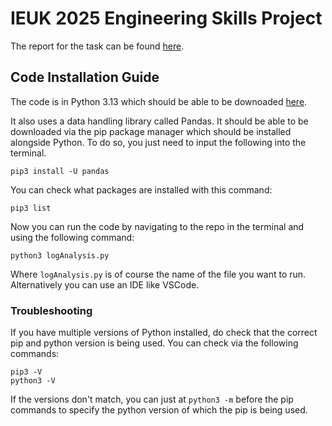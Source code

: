 # IEUK 2025 Engineering Skills Project

The report for the task can be found [here][report].

## Code Installation Guide

The code is in Python 3.13 which should be able to be downoaded [here][python].

It also uses a data handling library called Pandas. It should be able to be downloaded via the pip package manager which should be installed alongside Python. To do so, you just need to input the following into the terminal.

```
pip3 install -U pandas
```

You can check what packages are installed with this command:

```
pip3 list
```

Now you can run the code by navigating to the repo in the terminal and using the following command:
```
python3 logAnalysis.py
```
Where `logAnalysis.py` is of course the name of the file you want to run. Alternatively you can use an IDE like VSCode.

### Troubleshooting

If you have multiple versions of Python installed, do check that the correct pip and python version is being used. You can check via the following commands:
```
pip3 -V
python3 -V
```

If the versions don't match, you can just at `python3 -m` before the pip commands to specify the python version of which the pip is being used.

[report]: report.md
[python]: https://www.python.org/downloads/
